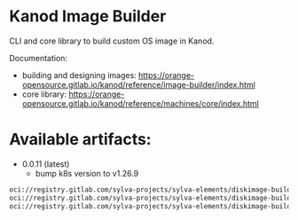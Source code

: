 # Kanod Image Builder

CLI and core library to build custom OS image in Kanod.

Documentation: 

* building and designing images: https://orange-opensource.gitlab.io/kanod/reference/image-builder/index.html
* core library: https://orange-opensource.gitlab.io/kanod/reference/machines/core/index.html


# Available artifacts:

* 0.0.11 (latest)
  * bump k8s version to v1.26.9

```bash
oci://registry.gitlab.com/sylva-projects/sylva-elements/diskimage-builder/ubuntu-jammy-plain-kubeadm-1.26.9:0.0.11
oci://registry.gitlab.com/sylva-projects/sylva-elements/diskimage-builder/ubuntu-jammy-hardened-rke2-1.26.9:0.0.11
oci://registry.gitlab.com/sylva-projects/sylva-elements/diskimage-builder/ubuntu-jammy-hardened-rke2-1.26.9:0.0.11
```
